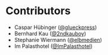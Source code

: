 # Contributors

* Caspar Hübinger ([@glueckpress](https://twitter.com/glueckpress))
* Bernhard Kau ([@2ndkauboy](https://twitter.com/2ndkauboy))
* Stephanie Wiermann ([@elbmedien](https://twitter.com/elbmedien))
* Im Palasthotel ([@ImPalasthotel](https://twitter.com/ImPalasthotel))

